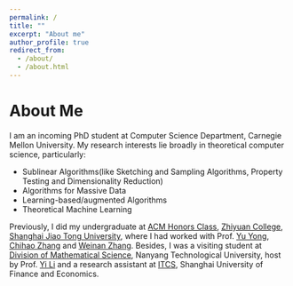 ```yaml
---
permalink: /
title: ""
excerpt: "About me"
author_profile: true
redirect_from: 
  - /about/
  - /about.html
---
```


# About Me

I am an incoming PhD student at Computer Science Department, Carnegie Mellon University. My research interests lie broadly in theoretical computer science, particularly: 
* Sublinear Algorithms(like Sketching and Sampling Algorithms, Property Testing and Dimensionality Reduction) 
* Algorithms for Massive Data 
* Learning-based/augmented Algorithms 
* Theoretical Machine Learning

Previously, I did my undergraduate at [ACM Honors Class](https://acm.sjtu.edu.cn/home), [Zhiyuan College](https://zhiyuan.sjtu.edu.cn/), [Shanghai Jiao Tong University](https://sjtu.edu.cn/), where I had worked with Prof. [Yu Yong](http://apex.sjtu.edu.cn/members/yyu), [Chihao Zhang](http://chihaozhang.com/) and [Weinan Zhang](http://wnzhang.net/). Besides, I was a visiting student at [Division of Mathematical Science](https://www.ntu.edu.sg/spms/about-us/mathematics), Nanyang Technological University, host by Prof. [Yi Li](https://personal.ntu.edu.sg/yili/) and a research assistant at [ITCS](http://itcs.shufe.edu.cn/english/home.aspx), Shanghai University of Finance and Economics.